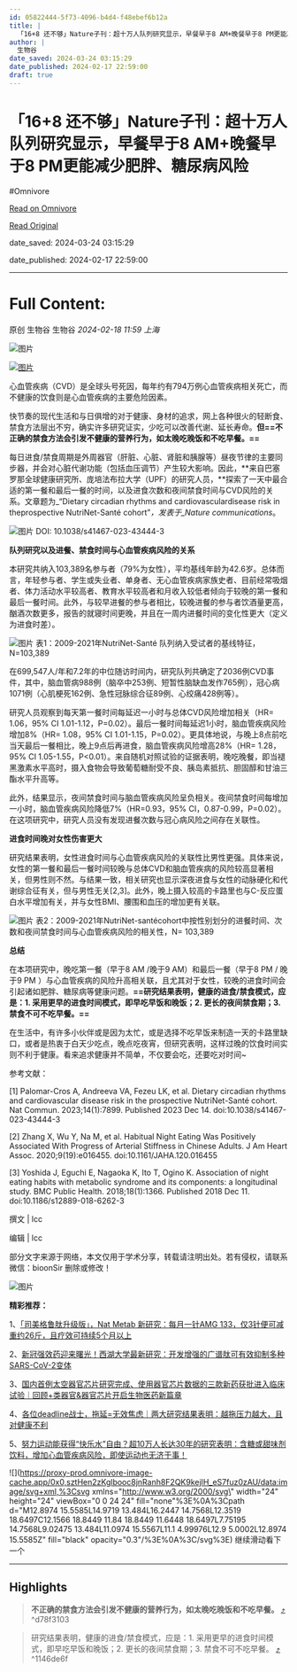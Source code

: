 ```yaml
---
id: 05822444-5f73-4096-b4d4-f48ebef6b12a
title: |
  「16+8 还不够」Nature子刊：超十万人队列研究显示，早餐早于8 AM+晚餐早于8 PM更能减少肥胖、糖尿病风险
author: |
  生物谷
date_saved: 2024-03-24 03:15:29
date_published: 2024-02-17 22:59:00
draft: true
---
```


# 「16+8 还不够」Nature子刊：超十万人队列研究显示，早餐早于8 AM+晚餐早于8 PM更能减少肥胖、糖尿病风险
#Omnivore

[Read on Omnivore](https://omnivore.app/me/https-mp-weixin-qq-com-s-f-m-1-k-yrhkl-p-cmv-fnm-ix-jog-18e6f505d5f)

[Read Original](https://mp.weixin.qq.com/s/F-M1kYrhklPCmvFNMIxJog)

date_saved: 2024-03-24 03:15:29

date_published: 2024-02-17 22:59:00

--- 

# Full Content: 

原创  生物谷  生物谷 _2024-02-18 11:59_ _上海_ 

![图片](https://proxy-prod.omnivore-image-cache.app/0x0,s_QZpAzSufl4SOr3pW8sCc2E_nJiR2lCC-JEZvW1u6KA/https://mmbiz.qpic.cn/mmbiz_gif/cDl7B1vCcMT5w5ibI5jjRBJG1jzqiav5RwzgEespBH0RjibXibH0lsRhK4Q7BbeprHyz32mJZdWBo9gYz9ldeQDruQ/640?wx_fmt=gif&wxfrom=5&wx_lazy=1)  

[![图片](https://proxy-prod.omnivore-image-cache.app/0x0,sRIbn1QDBJjvwu7rm42MCo9X54Ko7rIb0FQN3ZS8CABw/https://mmbiz.qpic.cn/mmbiz_png/cDl7B1vCcMRyMSbaqzibZSnt5Ce6ogTwhpLN8xP5aP7EeZ6SRcKiaTFvIric9UwyE46Zt4L3rMmXfIz2H8pGQmNIg/640?wx_fmt=png&from=appmsg&wxfrom=5&wx_lazy=1&wx_co=1)](http://mp.weixin.qq.com/s?%5F%5Fbiz=MzI2NjY1NjA5Mw==&mid=2247601257&idx=4&sn=ba509bac42825468365c4e5e3b38b014&chksm=ea89cc5bddfe454d1ce3c858eb4c8ee49557ff7ccd366e33f00d9dc6db0a55cfb599b155e9e2&scene=21#wechat%5Fredirect)

心血管疾病（CVD）是全球头号死因，每年约有794万例心血管疾病相关死亡，而不健康的饮食则是心血管疾病的主要危险因素。

快节奏的现代生活和与日俱增的对于健康、身材的追求，网上各种很火的轻断食、禁食方法层出不穷，确实许多研究证实，少吃可以改善代谢、延长寿命。**但==不正确的禁食方法会引发不健康的营养行为，如太晚吃晚饭和不吃早餐。==**

每日进食/禁食周期是外周器官（肝脏、心脏、肾脏和胰腺等）昼夜节律的主要同步器，并会对心脏代谢功能（包括血压调节）产生较大影响。因此，**来自巴塞罗那全球健康研究所、庞培法布拉大学（UPF）的研究人员，**探索了一天中最合适的第一餐和最后一餐的时间，以及进食次数和夜间禁食时间与CVD风险的关系。文章题为_“Dietary circadian rhythms and cardiovasculardisease risk in theprospective NutriNet-Santé cohort”_，发表于_Nature communications_。

![图片](https://proxy-prod.omnivore-image-cache.app/0x0,s0wj3cEsnjeNtffg03OcGa1KONN816p7j8KVRIJNtWC0/https://mmbiz.qpic.cn/mmbiz_png/cDl7B1vCcMQ5oGXdZ4nYRO1V1SMRpdTMkrVMyH6MAspJkBV3Z0D2smcq4SLZ6LnxxkiaeXxldsDwxVBPbUa2Xbg/640?wx_fmt=png&from=appmsg) DOI: 10.1038/s41467-023-43444-3

**队列研究以及进餐、禁食时间与心血管疾病风险的关系**

本研究共纳入103,389名参与者（79%为女性），平均基线年龄为42.6岁。总体而言，年轻参与者、学生或失业者、单身者、无心血管疾病家族史者、目前经常吸烟者、体力活动水平较高者、教育水平较高者和月收入较低者倾向于较晚的第一餐和最后一餐时间。此外，与较早进餐的参与者相比，较晚进餐的参与者饮酒量更高，酗酒次数更多，报告的就寝时间更晚，并且在一周内进餐时间的变化性更大（定义为进食时差）。

![图片](https://proxy-prod.omnivore-image-cache.app/0x0,s1SWGQUpBkGEcZo6h4pFtFhWMUTJMUTBfwNr8hqOe_9A/https://mmbiz.qpic.cn/mmbiz_png/cDl7B1vCcMQ5oGXdZ4nYRO1V1SMRpdTMfJbOibgujKicrkJkLt717ufxHjwj6KrB06RS6ibV6zb9JnBnhxIAHjzmw/640?wx_fmt=png&from=appmsg) 表1：2009-2021年NutriNet-Santé 队列纳入受试者的基线特征，N=103,389

在699,547人/年和7.2年的中位随访时间内，研究队列共确定了2036例CVD事件，其中，脑血管病988例（脑卒中253例、短暂性脑缺血发作765例），冠心病1071例（心肌梗死162例、急性冠脉综合征89例、心绞痛428例等）。

研究人员观察到每天第一餐时间每延迟一小时与总体CVD风险增加相关（HR= 1.06，95% CI 1.01-1.12，P=0.02）。最后一餐时间每延迟1小时，脑血管疾病风险增加8%（HR= 1.08，95% CI 1.01-1.15，P=0.02）。更具体地说，与晚上8点前吃当天最后一餐相比，晚上9点后再进食，脑血管疾病风险增高28%（HR= 1.28，95% CI 1.05-1.55，P<0.01）。来自随机对照试验的证据表明，晚吃晚餐，即当褪黑激素水平高时，摄入食物会导致葡萄糖耐受不良、胰岛素抵抗、胆固醇和甘油三酯水平升高等。

此外，结果显示，夜间禁食时间与脑血管疾病风险呈负相关。夜间禁食时间每增加一小时，脑血管疾病风险降低7%（HR=0.93，95% CI，0.87-0.99，P=0.02）。在这项研究中，研究人员没有发现进餐次数与冠心病风险之间存在关联性。

**进食时间晚对女性伤害更大**

研究结果表明，女性进食时间与心血管疾病风险的关联性比男性更强。具体来说，女性的第一餐和最后一餐时间较晚与总体CVD和脑血管疾病的风险较高显著相关，但男性则不然。与结果一致，相关研究也显示深夜进食与女性的动脉硬化和代谢综合征有关，但与男性无关\[2,3\]。此外，晚上摄入较高的卡路里也与C-反应蛋白水平增加有关，并与女性BMI、腰围和血压的增加更有关联。

![图片](https://proxy-prod.omnivore-image-cache.app/0x0,sR6Q2StZA4WH7eNMXNExyypzcqOldW3Z_OEzdHWk_5Lo/https://mmbiz.qpic.cn/mmbiz_png/cDl7B1vCcMQ5oGXdZ4nYRO1V1SMRpdTMumZsFgBydgYFlSLeywy2icBqOB5TD2dGS3xlrJ7zFoV5Vle4mqNTfTw/640?wx_fmt=png&from=appmsg) 表2：2009-2021年NutriNet-santécohort中按性别划分的进餐时间、次数和夜间禁食时间与心血管疾病风险的相关性，N= 103,389

**总结**

在本项研究中，晚吃第一餐（早于8 AM /晚于9 AM）和最后一餐（早于8 PM / 晚于9 PM ）与心血管疾病的风险升高相关联，且尤其对于女性，较晚的进食时间会引起诸如肥胖、糖尿病等健康问题。**==研究结果表明，健康的进食/禁食模式，应是：1. 采用更早的进食时间模式，即早吃早饭和晚饭；2. 更长的夜间禁食期；3. 禁食不可不吃早餐。==**

在生活中，有许多小伙伴或是因为太忙，或是选择不吃早饭来制造一天的卡路里缺口，或者是热衷于白天少吃点，晚点吃夜宵，但研究表明，这样过晚的饮食时间实则不利于健康。看来追求健康并不简单，不仅要会吃，还要吃对时间\~

参考文献：

\[1\] Palomar-Cros A, Andreeva VA, Fezeu LK, et al. Dietary circadian rhythms and cardiovascular disease risk in the prospective NutriNet-Santé cohort. Nat Commun. 2023;14(1):7899\. Published 2023 Dec 14\. doi:10.1038/s41467-023-43444-3

\[2\] Zhang X, Wu Y, Na M, et al. Habitual Night Eating Was Positively Associated With Progress of Arterial Stiffness in Chinese Adults. J Am Heart Assoc. 2020;9(19):e016455\. doi:10.1161/JAHA.120.016455

\[3\] Yoshida J, Eguchi E, Nagaoka K, Ito T, Ogino K. Association of night eating habits with metabolic syndrome and its components: a longitudinal study. BMC Public Health. 2018;18(1):1366\. Published 2018 Dec 11\. doi:10.1186/s12889-018-6262-3

撰文 | lcc

编辑 | lcc

部分文字来源于网络，本文仅用于学术分享，转载请注明出处。若有侵权，请联系微信：bioonSir 删除或修改！

![图片](https://proxy-prod.omnivore-image-cache.app/0x0,s6-lvYwcMjrWgTqv7nberyFMiSTmsBj93woFAxUd1ees/https://mmbiz.qpic.cn/mmbiz_png/cDl7B1vCcMRkgVia4tfttu5nPdQdVFMmicumicgxaHI8aRgZNvXib1eJbWxe3YlvHrF3NLQbePoLSfeU4ib03xMxxVQ/640?wx_fmt=png&from=appmsg&wxfrom=5&wx_lazy=1&wx_co=1)

**精彩推荐：**

1、[「司美格鲁肽升级版」，Nat Metab 新研究：每月一针AMG 133，仅3针便可减重约26斤，且疗效可持续5个月以上](http://mp.weixin.qq.com/s?%5F%5Fbiz=MzI2NjY1NjA5Mw==&mid=2247603361&idx=1&sn=c837776ced04cf536d43687443163f3a&chksm=ea89d493ddfe5d85f22ba01713aa6cadc5ab69a6e59aab77e203125665e36de278995fda8897&scene=21#wechat%5Fredirect)  

2、[新冠强效药迎来曙光！西湖大学最新研究：开发增强的广谱肽可有效抑制多种SARS-CoV-2变体](http://mp.weixin.qq.com/s?%5F%5Fbiz=MzI2NjY1NjA5Mw==&mid=2247603490&idx=1&sn=5b1fb0e3b78fc8955e6fec71fa4099c9&chksm=ea89d510ddfe5c0658cc81c493b631135968d44fc2ff90153794c3ac4a8888fdbaca23509a9f&scene=21#wechat%5Fredirect)  

3、[国内首例太空器官芯片研究完成、使用器官芯片数据的三款新药获批进入临床试验｜回顾+类器官&器官芯片开启生物医药新篇章](http://mp.weixin.qq.com/s?%5F%5Fbiz=MzI2NjY1NjA5Mw==&mid=2247603422&idx=1&sn=93d39861ce8d820e1b59f50a9bf214af&chksm=ea89d4ecddfe5dfa40ab6a08287c806c45ab74b6d1fb7517312d08e1da2e5112db3442a3cdc4&scene=21#wechat%5Fredirect)

4、[各位deadline战士，拖延=无效焦虑｜两大研究结果表明：越拖压力越大，且对健康不利](http://mp.weixin.qq.com/s?%5F%5Fbiz=MzI2NjY1NjA5Mw==&mid=2247603260&idx=1&sn=36704e2e07317eb993b7f70201e56a6c&chksm=ea89d40eddfe5d181021ab206f217810ecf20772720753cab3342beefafdd314d5e51aec2812&scene=21#wechat%5Fredirect)

5、[努力运动能获得“快乐水”自由？超10万人长达30年的研究表明：含糖或甜味剂饮料，增加心血管疾病风险，即使运动也无济于事！](http://mp.weixin.qq.com/s?%5F%5Fbiz=MzI2NjY1NjA5Mw==&mid=2247603465&idx=1&sn=00a480703c0edfec4954de10fce02a52&chksm=ea89d53bddfe5c2d15435c7576513e136118418b7cf4bfc620e4733b9676d7b17309158424fc&scene=21#wechat%5Fredirect)

![](https://proxy-prod.omnivore-image-cache.app/0x0,sztHen2zKglbooc8jnRanh8F2QK9kejIH_eS7fuz0zAU/data:image/svg+xml,%3Csvg xmlns=\"http://www.w3.org/2000/svg\" width=\"24\" height=\"24\" viewBox=\"0 0 24 24\" fill=\"none\"%3E%0A%3Cpath d=\"M12.8974 15.5585L14.9719 13.484L16.2447 14.7568L12.3519 18.6497C12.1566 18.8449 11.84 18.8449 11.6448 18.6497L7.75195 14.7568L9.02475 13.484L11.0974 15.5567L11.1 4.99976L12.9 5.0002L12.8974 15.5585Z\" fill=\"black\" opacity=\"0.3\"/%3E%0A%3C/svg%3E) 继续滑动看下一个 

---

## Highlights

> **不正确的禁食方法会引发不健康的营养行为，如太晚吃晚饭和不吃早餐。** [⤴️](https://omnivore.app/me/https-mp-weixin-qq-com-s-f-m-1-k-yrhkl-p-cmv-fnm-ix-jog-18e6f505d5f#d78f3103-ea60-4ca0-baca-b20cc3b22419)  ^d78f3103

> 研究结果表明，健康的进食/禁食模式，应是：1\. 采用更早的进食时间模式，即早吃早饭和晚饭；2\. 更长的夜间禁食期；3\. 禁食不可不吃早餐。 [⤴️](https://omnivore.app/me/https-mp-weixin-qq-com-s-f-m-1-k-yrhkl-p-cmv-fnm-ix-jog-18e6f505d5f#1146de6f-8ae1-4a30-a143-538ce5a1dfbd)  ^1146de6f

